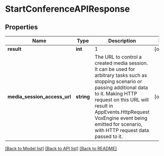 # StartConferenceAPIResponse

## Properties
Name | Type | Description | Notes
------------ | ------------- | ------------- | -------------
**result** | **int** | 1 | [optional] 
**media_session_access_url** | **string** | The URL to control a created media session. It can be used for arbitrary tasks such as stopping scenario or passing additional data to it. Making HTTP request on this URL will result in AppEvents.HttpRequest VoxEngine event being emitted for scenario, with HTTP request data passed to it. | [optional] 

[[Back to Model list]](../README.md#documentation-for-models) [[Back to API list]](../README.md#documentation-for-api-endpoints) [[Back to README]](../README.md)


